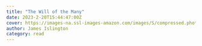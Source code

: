 ```yaml
---
title: "The Will of the Many"
date: 2023-2-20T15:44:47:00Z
cover: https://images-na.ssl-images-amazon.com/images/S/compressed.photo.goodreads.com/books/1670363463i/58416952.jpg
author: James Islington
category: read
---
```


